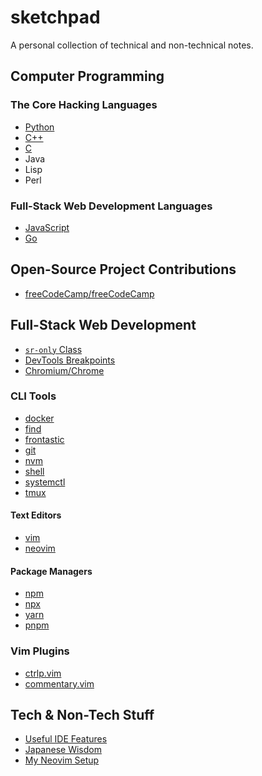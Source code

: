 # sketchpad

A personal collection of technical and non-technical notes.

## Computer Programming

### The Core Hacking Languages

- [Python](./langs/py.md)
- [C++](./langs/cpp.md)
- [C](./langs/c.md)
- Java
- Lisp
- Perl

### Full-Stack Web Development Languages

- [JavaScript](./langs/js.md)
- [Go](./langs/go.md)

## Open-Source Project Contributions

- [freeCodeCamp/freeCodeCamp](https://github.com/freeCodeCamp/freeCodeCamp/pulls?q=is%3Apr+author%3Aarantebw+is%3Aclosed)

## Full-Stack Web Development

- [`sr-only` Class](./css/README.md#sr-only)
- [DevTools Breakpoints](./css/README.md#break-points)
- [Chromium/Chrome](./chrome/README.md)

### CLI Tools

- [docker](./docker/README.md)
- [find](./find/)
- [frontastic](./frontastic/)
- [git](./git/README.md)
- [nvm](./nvm/README.md)
- [shell](./shell/README.md)
- [systemctl](./systemctl/)
- [tmux](./tmux/README.md)

#### Text Editors

- [vim](./vim/README.md)
- [neovim](./neovim/README.md)

#### Package Managers

- [npm](./npm/README.md)
- [npx](./npx/README.md)
- [yarn](./yarn/README.md)
- [pnpm](./pnpm/README.md)

### Vim Plugins

- [ctrlp.vim](./vim-plugins/ctlp_vim.md)
- [commentary.vim](./vim-plugins/commentary_vim.md)

## Tech & Non-Tech Stuff

- [Useful IDE Features](./others/useful_ide_features.md)
- [Japanese Wisdom](./others/japanese_wisdom.md)
- [My Neovim Setup](./others/my_neovim_setup.md)
